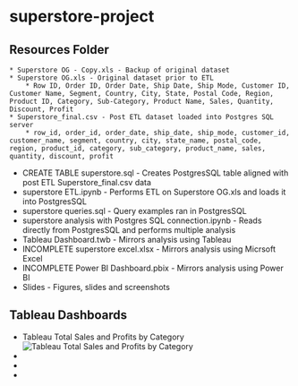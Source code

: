 # superstore-project
## Resources Folder
	* Superstore OG - Copy.xls - Backup of original dataset
	* Superstore OG.xls - Original dataset prior to ETL
		* Row ID, Order ID, Order Date, Ship Date, Ship Mode, Customer ID, Customer Name, Segment, Country, City, State, Postal Code, Region, Product ID, Category, Sub-Category, Product Name, Sales, Quantity, Discount, Profit
	* Superstore_final.csv - Post ETL dataset loaded into Postgres SQL server
		* row_id, order_id, order_date, ship_date, ship_mode, customer_id, customer_name, segment, country, city, state_name, postal_code, region, product_id, category, sub_category, product_name, sales, quantity, discount, profit
* CREATE TABLE superstore.sql - Creates PostgresSQL table aligned with post ETL 	Superstore_final.csv data
* superstore ETL.ipynb - Performs ETL on Superstore OG.xls and loads it into PostgresSQL
* superstore queries.sql - Query examples ran in PostgresSQL
* superstore analysis with Postgres SQL connection.ipynb - Reads directly from PostgresSQL and performs multiple analysis
* Tableau Dashboard.twb - Mirrors analysis using Tableau
* INCOMPLETE superstore excel.xlsx - Mirrors analysis using Micrsoft Excel
* INCOMPLETE Power BI Dashboard.pbix - Mirrors analysis using Power BI
* Slides - Figures, slides and screenshots

## Tableau Dashboards
* Tableau Total Sales and Profits by Category
![Tableau Total Sales and Profits by Category](https://github.com/haodong191/superstore-project/blob/main/Slides/Tableau%20Total%20Sales%20and%20Profits%20by%20Category.png")
*
*
*
